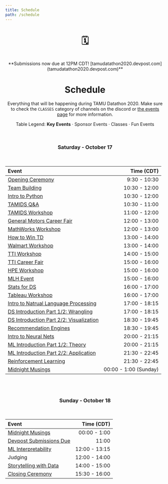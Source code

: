 ```yaml
---
title: Schedule
path: /schedule
---
```

<center>

# 🗓

<br>
**Submissions now due at 12PM CDT! [tamudatathon2020.devpost.com](tamudatathon2020.devpost.com)**
<br>

# Schedule
Everything that will be happening during TAMU Datathon 2020. Make sure to check the `CLASSES` category of channels on the discord or [the events page](/events) for more information.

Table Legend:
**Key Events**  ·  <sponsor>Sponsor Events</sponsor>  ·  <course>Classes</course>  ·  <other>Fun Events</other>

<br>

### Saturday - October 17

</br>
<!-- | Sponsor Meetup                   | 20:30 - 9:00   | -->
<!-- | Mentor Meetup                    | 11:00 - 11:30 | -->
<!-- | Teacher Meetup                   | 12:15 - 12:45 | -->

| Event                            | Time (CDT)    |
|:-------------------------------- |--------------:|
| <a href="https://tamudatathon.com/events/activities/opening_ceremony/" target="_blank"><main>Opening Ceremony           | 9:30 - 10:30  |
| <a href="https://tamudatathon.com/events/activities/team_building/" target="_blank"><main>Team Building              | 10:30 - 12:00 |
| <a href="https://tamudatathon.com/events/activities/intro_python/" target="_blank"><course>Intro to Python          | 10:30 - 12:00 |
| <a href="https://tamudatathon.com/events/activities/tamids_career_fair/" target="_blank"><sponsor>TAMIDS Q&A    | 10:30 - 11:00 |
| <a href="https://tamudatathon.com/events/activities/tamids_workshop/" target="_blank"><course>TAMIDS Workshop                  | 11:00 - 12:00 |
| <a href="https://tamudatathon.com/events/activities/gm_career_fair/" target="_blank"><sponsor>General Motors Career Fair| 12:00 - 13:00  |
| <a href="https://tamudatathon.com/events/activities/mathworks_workshop/" target="_blank"><sponsor>MathWorks Workshop               | 12:00 - 13:00   |
| <a href="https://tamudatathon.com/events/activities/how_to_win_td/" target="_blank"><course>How to Win TD            | 13:00 - 14:00   |
| <a href="https://tamudatathon.com/events/activities/walmart_workshop/" target="_blank"><sponsor>Walmart Workshop                | 13:00 - 14:00   |
| <a href="https://tamudatathon.com/events/activities/tti_workshop/" target="_blank"><sponsor>TTI Workshop                     | 14:00 - 15:00   |
| <a href="https://tamudatathon.com/events/activities/tti_career_fair/" target="_blank"><sponsor>TTI Career Fair       | 15:00 - 16:00   |
| <a href="https://tamudatathon.com/events/activities/hpe_workshop/" target="_blank"><sponsor>HPE Workshop                    | 15:00 - 16:00   |
| <a href="https://tamudatathon.com/events/activities/mlh_fun_events/" target="_blank"><sponsor>MLH Event                    | 15:00 - 16:00   |
| <a href="https://tamudatathon.com/events/activities/stats_for_ds/" target="_blank"><course>Stats for DS             | 16:00 - 17:00   |
| <a href="https://tamudatathon.com/events/activities/tableau_workshop/" target="_blank"><sponsor>Tableau Workshop                 | 16:00 - 17:00   |
| <a href="https://tamudatathon.com/events/activities/intro_nlp/" target="_blank"><course>Intro to Natrual Language Processing                     | 17:00 - 18:15   |
| <a href="https://tamudatathon.com/events/activities/ds_wrangling/" target="_blank"><course>DS Introduction Part 1/2: Wrangling           | 17:00 - 18:15   |
| <a href="https://tamudatathon.com/events/activities/ds_visualization/" target="_blank"><course>DS Introduction Part 2/2: Visualization       | 18:30 - 19:45   |
| <a href="https://tamudatathon.com/events/activities/reccomendation_engine/" target="_blank"><course>Recommendation Engines   | 18:30 - 19:45   |
| <a href="https://tamudatathon.com/events/activities/intro_neural_nets/" target="_blank"><course>Intro to Neural Nets     | 20:00 - 21:15   |
| <a href="https://tamudatathon.com/events/activities/ml_regression/" target="_blank"><course>ML Introduction Part 1/2: Theory    | 20:00 - 21:15   |
| <a href="https://tamudatathon.com/events/activities/ml_classification/" target="_blank"><course>ML Introduction Part 2/2: Application        | 21:30 - 22:45   |
| <a href="https://tamudatathon.com/events/activities/reinforcement_learning/" target="_blank"><course>Reinforcement Learning   | 21:30 - 22:45   |
| <a href="https://tamudatathon.com/events/activities/midnight_musings/" target="_blank"><other>Midnight Musings          | 00:00 - 1:00 (Sunday)  |

<br><br>
### Sunday - October 18

</br>

<!-- | Judging Meetup           | 11:30 - 12:00 | -->

| Event                       | Time (CDT)    |
|:-------------------------   |--------------:|
| <a href="https://tamudatathon.com/events/activities/midnight_musings/" target="_blank"><other>Midnight Musings     | 00:00 - 1:00  |
| <a href="https://tamudatathon2020.devpost.com//" target="_blank"><main>Devpost Submissions Due| 11:00         |
| <a href="https://tamudatathon.com/events/activities/model_interpretability/" target="_blank"><course>ML Interpretability | 12:00 - 13:15 |
| Judging                     | 12:00 - 14:00 |
| <a href="https://tamudatathon.com/events/activities/story_telling/" target="_blank"><course>Storytelling with Data | 14:00 - 15:00 |
| <a href="https://tamudatathon.com/events/activities/closing_ceremony//" target="_blank"><main>Closing Ceremony      | 15:30 - 16:00 |

<br>

</center>
